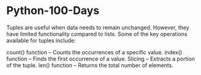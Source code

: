 # Python-100-Days

Tuples are useful when data needs to remain unchanged. However, they have limited functionality compared to lists. Some of the key operations available for tuples include:

count() function – Counts the occurrences of a specific value.
index() function – Finds the first occurrence of a value.
Slicing – Extracts a portion of the tuple.
len() function – Returns the total number of elements.
